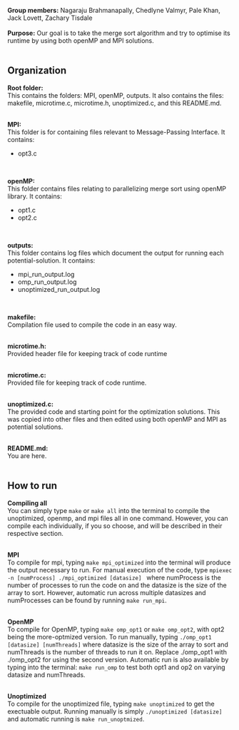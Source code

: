 **Group members:** Nagaraju Brahmanapally, Chedlyne Valmyr, Pale Khan, Jack Lovett, Zachary Tisdale <br> <br>
**Purpose:** Our goal is to take the merge sort algorithm and try to optimise its runtime by using both openMP and MPI solutions. <br> <br>


## Organization
**Root folder:** <br>
This contains the folders: MPI, openMP, outputs. It also contains the files: makefile, microtime.c, microtime.h, unoptimized.c, and this README.md.
<br></br>

**MPI:** <br>
This folder is for containing files relevant to Message-Passing Interface. It contains:
<ul>
    <li>opt3.c</li>
</ul>
<br/>

**openMP:** <br>
This folder contains files relating to parallelizing merge sort using openMP library. It contains:
<ul>
    <li>opt1.c</li>
    <li>opt2.c</li>
</ul>
<br>

**outputs:** <br>
This folder contains log files which document the output for running each potential-solution. It contains:
<ul>
    <li>mpi_run_output.log</li>
    <li>omp_run_output.log</li>
    <li>unoptimized_run_output.log</li>
</ul> 
<br>

**makefile:** <br>
Compilation file used to compile the code in an easy way.
<br><br>

**microtime.h:** <br>
Provided header file for keeping track of code runtime
<br><br>

**microtime.c:** <br>
Provided file for keeping track of code runtime.
<br><br>

**unoptimized.c:** <br>
The provided code and starting point for the optimization solutions. This was copied into other files and then edited using both openMP and MPI as potential solutions.
<br><br>

**README.md:** <br>
You are here.
<br>
<br>


## How to run

**Compiling all** <br>
You can simply type `make` or `make all` into the terminal to compile the unoptimized, openmp, and mpi files all in one command. However, you can compile each individually, if you so choose, and will be described in their respective section.
<br></br>

**MPI** <br>
To compile for mpi, typing `make mpi_optimized` into the terminal will produce the output necessary to run. For manual execution of the code, type `mpiexec -n [numProcess] ./mpi_optimized [datasize] ` where numProcess is the number of processes to run the code on and the datasize is the size of the array to sort. However, automatic run across multiple datasizes and numProcesses can be found by running `make run_mpi`.
<br></br>

**OpenMP** <br>
To compile for OpenMP, typing `make omp_opt1` or `make omp_opt2`, with opt2 being the more-optmized version. To run manually, typing `./omp_opt1 [datasize] [numThreads]` where datasize is the size of the array to sort and numThreads is the number of threads to run it on. Replace ./omp_opt1 with ./omp_opt2 for using the second version. Automatic run is also available by typing into the terminal: `make run_omp` to test both opt1 and op2 on varying datasize and numThreads.
<br></br>

**Unoptimized** <br>
To compile for the unoptimized file, typing `make unoptimized` to get the exectuable output. Running manually is simply `./unoptimized [datasize]` and automatic running is `make run_unoptmized`.
